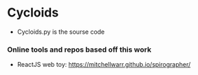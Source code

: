 # Cycloids
* Cycloids.py is the sourse code

### Online tools and repos based off this work
* ReactJS web toy: https://mitchellwarr.github.io/spirographer/
